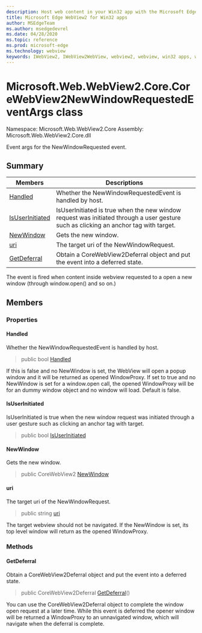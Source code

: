```yaml
---
description: Host web content in your Win32 app with the Microsoft Edge WebView2 control
title: Microsoft Edge WebView2 for Win32 apps
author: MSEdgeTeam
ms.author: msedgedevrel
ms.date: 04/28/2020
ms.topic: reference
ms.prod: microsoft-edge
ms.technology: webview
keywords: IWebView2, IWebView2WebView, webview2, webview, win32 apps, win32, edge, ICoreWebView2, ICoreWebView2Controller, browser control, edge html
---
```


# Microsoft.Web.WebView2.Core.CoreWebView2NewWindowRequestedEventArgs class 

Namespace: Microsoft.Web.WebView2.Core
Assembly: Microsoft.Web.WebView2.Core.dll

Event args for the NewWindowRequested event.

## Summary

 Members                        | Descriptions
--------------------------------|---------------------------------------------
[Handled](#handled) | Whether the NewWindowRequestedEvent is handled by host.
[IsUserInitiated](#isuserinitiated) | IsUserInitiated is true when the new window request was initiated through a user gesture such as clicking an anchor tag with target.
[NewWindow](#newwindow) | Gets the new window.
[uri](#uri) | The target uri of the NewWindowRequest.
[GetDeferral](#getdeferral) | Obtain a CoreWebView2Deferral object and put the event into a deferred state.

The event is fired when content inside webview requested to a open a new window (through window.open() and so on.)

## Members

### Properties

#### Handled 

Whether the NewWindowRequestedEvent is handled by host.

> public bool [Handled](#handled)

If this is false and no NewWindow is set, the WebView will open a popup window and it will be returned as opened WindowProxy. If set to true and no NewWindow is set for a window.open call, the opened WindowProxy will be for an dummy window object and no window will load. Default is false.

#### IsUserInitiated 

IsUserInitiated is true when the new window request was initiated through a user gesture such as clicking an anchor tag with target.

> public bool [IsUserInitiated](#isuserinitiated)

#### NewWindow 

Gets the new window.

> public CoreWebView2 [NewWindow](#newwindow)

#### uri 

The target uri of the NewWindowRequest.

> public string [uri](#uri)

The target webview should not be navigated. If the NewWindow is set, its top level window will return as the opened WindowProxy.

### Methods

#### GetDeferral 

Obtain a CoreWebView2Deferral object and put the event into a deferred state.

> public CoreWebView2Deferral [GetDeferral](#getdeferral)()

You can use the CoreWebView2Deferral object to complete the window open request at a later time. While this event is deferred the opener window will be returned a WindowProxy to an unnavigated window, which will navigate when the deferral is complete.


